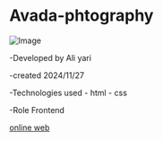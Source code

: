 # Avada-phtography


![Image](https://github.com/user-attachments/assets/fee75def-f48b-4bda-a726-892608a99739)



-Developed by Ali yari

-created 2024/11/27

-Technologies used - html - css

-Role Frontend



<a href="https://aliyari1060.github.io/Avada-phtography/">online web</a>
